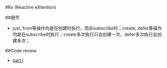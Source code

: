 #Rx (Reactive eXtention)

##细节
+  just, from等操作均是在创建时执行，而非subscribe时；create, defer等操作均是在subscribe时执行；create多次执行只会创建一次，defer多次执行会创建多次；

##Code review
+  [part I](http://artemzin.com/blog/rxjava-code-review-part-1)